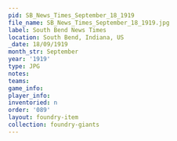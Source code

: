 ```yaml
---
pid: SB_News_Times_September_18_1919
file_name: SB_News_Times_September_18_1919.jpg
label: South Bend News Times
location: South Bend, Indiana, US
_date: 18/09/1919
month_str: September
year: '1919'
type: JPG
notes: 
teams: 
game_info: 
player_info: 
inventoried: n
order: '089'
layout: foundry-item
collection: foundry-giants
---
```

